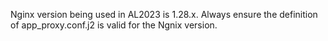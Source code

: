 Nginx version being used in AL2023 is 1.28.x. Always ensure the definition of app_proxy.conf.j2 is valid for the Ngnix version.